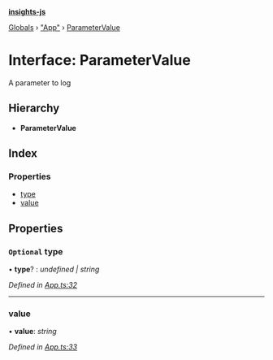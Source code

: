 **[insights-js](../README.md)**

[Globals](../globals.md) › [&quot;App&quot;](../modules/_app_.md) › [ParameterValue](_app_.parametervalue.md)

# Interface: ParameterValue

A parameter to log

## Hierarchy

* **ParameterValue**

## Index

### Properties

* [type](_app_.parametervalue.md#optional-type)
* [value](_app_.parametervalue.md#value)

## Properties

### `Optional` type

• **type**? : *undefined | string*

*Defined in [App.ts:32](https://github.com/getinsights/insights-js/blob/fcce543/src/App.ts#L32)*

___

###  value

• **value**: *string*

*Defined in [App.ts:33](https://github.com/getinsights/insights-js/blob/fcce543/src/App.ts#L33)*